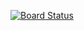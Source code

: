 [![Board Status](https://dev.azure.com/desarrollocmx360/29665846-b514-42d4-8fb7-5e015ce8b599/ef48909e-df65-4fba-bfec-df9adcef3301/_apis/work/boardbadge/656ea54f-2e14-42cb-92dd-c02769a1f280)](https://dev.azure.com/desarrollocmx360/29665846-b514-42d4-8fb7-5e015ce8b599/_boards/board/t/ef48909e-df65-4fba-bfec-df9adcef3301/Microsoft.RequirementCategory)